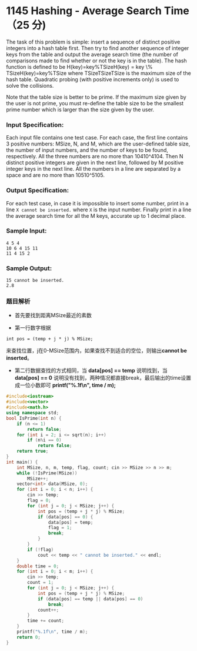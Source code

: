 # 1145 Hashing - Average Search Time （25 分)

The task of this problem is simple: insert a sequence of distinct positive integers into a hash table first. Then try to find another sequence of integer keys from the table and output the average search time (the number of comparisons made to find whether or not the key is in the table). The hash function is defined to be H(key)=key%TSizeH(key) = key \\% TSizeH(key)=key%TSize where TSizeTSizeTSize is the maximum size of the hash table. Quadratic probing (with positive increments only) is used to solve the collisions.

Note that the table size is better to be prime. If the maximum size given by the user is not prime, you must re-define the table size to be the smallest prime number which is larger than the size given by the user.

### Input Specification:

Each input file contains one test case. For each case, the first line contains 3 positive numbers: MSize, N, and M, which are the user-defined table size, the number of input numbers, and the number of keys to be found, respectively. All the three numbers are no more than 10410^410​4​​. Then N distinct positive integers are given in the next line, followed by M positive integer keys in the next line. All the numbers in a line are separated by a space and are no more than 10510^510​5​​.

### Output Specification:

For each test case, in case it is impossible to insert some number, print in a line `X cannot be inserted.` where `X` is the input number. Finally print in a line the average search time for all the M keys, accurate up to 1 decimal place.

### Sample Input:

    4 5 4
    10 6 4 15 11
    11 4 15 2
    

### Sample Output:

    15 cannot be inserted.
    2.8
    
### 题目解析

- 首先要找到距离MSize最近的素数

- 第一行数字根据

```int pos = (temp + j * j) % MSize;```

来查找位置，j在0-MSize范围内，如果查找不到适合的空位，则输出**cannot be inserted**。

- 第二行数据查找的方式相同，当 **data[pos] == temp** 说明找到，当 **data[pos] == 0** 说明没有找到，两种情况都直接break，最后输出的time设置成一位小数即可 **printf("%.1f\n", time / m);**

```C++
#include<iostream>
#include<vector>
#include<math.h>
using namespace std;
bool IsPrime(int n) {
	if (n <= 1)
		return false;
	for (int i = 2; i <= sqrt(n); i++)
		if (n%i == 0)
			return false;
	return true;
}
int main() {
	int MSize, n, m, temp, flag, count; cin >> MSize >> n >> m;
	while (!IsPrime(MSize))
		MSize++;
	vector<int> data(MSize, 0);
	for (int i = 0; i < n; i++) {
		cin >> temp;
		flag = 0;
		for (int j = 0; j < MSize; j++) {
			int pos = (temp + j * j) % MSize;
			if (data[pos] == 0) {
				data[pos] = temp;
				flag = 1;
				break;
			}
		}
		if (!flag)
			cout << temp << " cannot be inserted." << endl;
	}
	double time = 0;
	for (int i = 0; i < m; i++) {
		cin >> temp;
		count = 1;
		for (int j = 0; j < MSize; j++) {
			int pos = (temp + j * j) % MSize;
			if (data[pos] == temp || data[pos] == 0)
				break;
			count++;
		}
		time += count;
	}
	printf("%.1f\n", time / m);
	return 0;
}
```